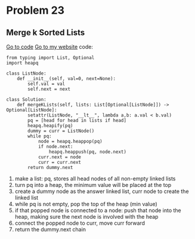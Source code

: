# Problem 23
## Merge k Sorted Lists
[Go to code](linked_list\hard\23.merge_k_sorted_lists.py)
[Go to my website]()
code:
```
from typing import List, Optional
import heapq

class ListNode:
    def __init__(self, val=0, next=None):
        self.val = val
        self.next = next

class Solution:
    def mergeKLists(self, lists: List[Optional[ListNode]]) -> Optional[ListNode]:
        setattr(ListNode, "__lt__", lambda a,b: a.val < b.val)
        pq = [head for head in lists if head]
        heapq.heapify(pq)
        dummy = curr = ListNode()
        while pq:
            node = heapq.heappop(pq)
            if node.next:
                heapq.heappush(pq, node.next)
            curr.next = node
            curr = curr.next
        return dummy.next
```
1. make a list: pq, stores all head nodes of all non-empty linked lists
2. turn pq into a heap, the minimum value will be placed at the top
3. create a dummy node as the answer linked list, curr node to create the linked list
4. while pq is not empty, pop the top of the heap (min value)
5. if that popped node is connected to a node: push that node into the heap, making sure the next node is involved with the heap
6. connect the popped node to curr, move curr forward
7. return the dummy.next chain
